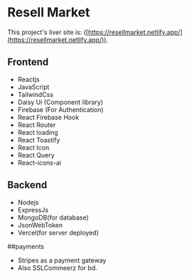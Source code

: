 # Resell Market

This project's liver site is: ([https://resellmarket.netlify.app/](https://resellmarket.netlify.app/)).

## Frontend
* Reactjs
* JavaScript
* TailwindCss
* Daisy Ui (Component library)
* Firebase (For Authentication)
* React Firebase Hook
* React Router
* React loading
* React Toastify
* React Icon
* React Query
* React-icons-ai

## Backend
* Nodejs
* ExpressJs
* MongoDB(for database)
* JsonWebToken
* Vercel(for server deployed)

##payments

* Stripes as a payment gateway
* Also SSLCommeerz for bd.
